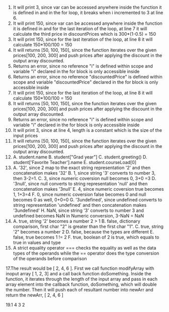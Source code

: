 1. It will print 3, since var can be accessed anywhere inside the function it is defined in and in the for loop, it breaks when i incremented to 3 at line 6.
2. It will print 150, since  var can be accessed anywhere inside the function it is defined in and for the last iteration of the loop, at line 7 it will calculate the third price in discountPrices which is 300*(1-0.5) = 150
3. It will print 150, since for the last iteration of the loop, at line 8 it will calculate 150*100/100 = 150
4. It will returns [50, 100, 150], since the function iterates over the given prices[100, 200, 300] and push prices after applying the discount in the output array discounted.
5. Returns an error, since no reference "i" is defined within scope and variable "i" declared in the for block is only accessible inside
6. Returns an error, since no reference "discountedPrice" is defined within scope and variable "discountedPrice" declared in the for block is only accessible inside
7. It will print 150, since for the last iteration of the loop, at line 8 it will calculate 150*100/100 = 150
8. It will returns [50, 100, 150], since the function iterates over the given prices[100, 200, 300] and push prices after applying the discount in the output array discounted.
9. Returns an error, since no reference "i" is defined within scope and variable "i" declared in the for block is only accessible inside
10. It will print 3, since at line 4, length is a constant which is the size of the input prices
11. It will returns [50, 100, 150], since the function iterates over the given prices[100, 200, 300] and push prices after applying the discount in the output array discounted.
12. A. student.name
    B. student["Grad year"]
    C. student.greeting()
    D. student['Favorite Teacher'].name
    E. student.courseLoad[0]
13. A. '32', since 2 map to the exact string representation '2' and then concatenation makes '32'
    B. 1, since string '3' converts to number 3, then 3-2=1.
    C. 3, since numeric coversion null becomes 0, 3+0 =3
    D. '3null', since null converts to string representation 'null' and then concatenation makes '3null'
    E. 4, since numeric coversion true becomes 1, 1+3=4
    F. 0, since numeric coversion false becomes 0 and null becomes 0 as well, 0+0=0
    G. '3undefined', since undefined converts to string representation 'undefined' and then concatenation makes '3undefined'
    H. NaN, since string '3' converts to number 3 and undefined becomes NaN in Numeric conversion, 3-NaN = NaN
14. A. true, string '2' becomes a number 2 > 1
    B. false, dictionary comparison, first char "2" is greater than the first char "1".
    C. true, string '2" becomes a number 2
    D. false, because the types are different
    E. false, true becomes 1 != 2
    F. true, boolean of 2 is true, which equals to true in values and type
15. A strict equality operator === checks the equality as well as the data types of the operands while the == operator does the type conversion of the operands before comparison

17.The result would be [ 2, 4, 6 ]. First we call function modifyArray with inoput array [ 1, 2, 3] and a call back function doSomething. Inside the function, it iterates through the length of the input array and pass in each array element into the callback function, doSomething, which will double the number. Then it will push each of resultant number into newArr and return the newArr, [ 2, 4, 6 ]

19.1 4 3 2